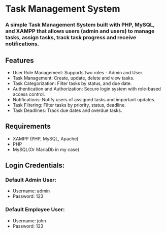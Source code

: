 # Task Management System
### A simple Task Management System built with PHP, MySQL, and XAMPP that allows users (admin and users) to manage tasks, assign tasks, track task progress and receive notifications.

## Features

+ User Role Management: Supports two roles - Admin and User.
+ Task Management: Create, update, delete and view tasks.
+ Task Categorization: Filter tasks by status, and due date.
+ Authentication and Authorization: Secure login system with role-based access control.
+ Notifications: Notify users of assigned tasks and important updates.
+ Task Filtering: Filter tasks by priority, status, deadline.
+ Task Deadlines: Track due dates and overdue tasks.

## Requirements

+ XAMPP (PHP, MySQL, Apache)
+ PHP
+ MySQL(Or MariaDb in my case)

## Login Credentials:

### Default Admin User:

+ Username: admin
+ Password: 123
### Default Employee User:

+ Username: john 
+ Password: 123

